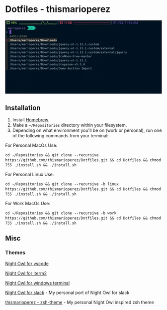 # Dotfiles - thismarioperez

![Preview](preview.gif)

## Installation
1. Install [Homebrew](https://https://brew.sh/).
2. Make a `~/Repositories` directory within your filesystem.
3. Depending on what environment you'll be on (work or personal), run one of the following commands from your terminal:

For Personal MacOs Use:
```
cd ~/Repositories && git clone --recursive https://github.com/thismarioperez/Dotfiles.git && cd Dotfiles && chmod 755 ./install.sh && ./install.sh
```

For Personal Linux Use:
```
cd ~/Repositories && git clone --recursive -b linux https://github.com/thismarioperez/Dotfiles.git && cd Dotfiles && chmod 755 ./install.sh && ./install.sh
```

For Work MacOs Use:
```
cd ~/Repositories && git clone --recursive -b work https://github.com/thismarioperez/Dotfiles.git && cd Dotfiles && chmod 755 ./install.sh && ./install.sh
```

## Misc
### Themes
[Night Owl for vscode](https://github.com/sdras/night-owl-vscode-theme)

[Night Owl for iterm2](https://github.com/nickcernis/iterm2-night-owl)

[Night Owl for windows terminal](https://github.com/edurojasr/Windows-Terminal-Theme-Night-Owl)

[Night Owl for slack](https://github.com/thismarioperez/night-owl-slack) - My personal port of Night Owl for slack

[thismarioperez - zsh-theme](https://github.com/thismarioperez/thismarioperez-zsh-theme) - My personal Night Owl inspired zsh theme

